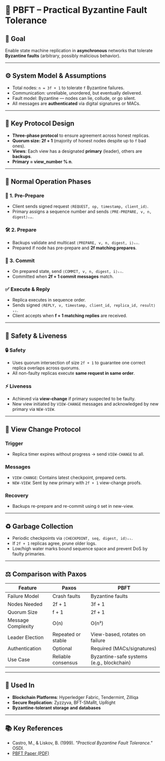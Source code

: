 # 🔐 PBFT – Practical Byzantine Fault Tolerance

## 🎯 Goal
Enable state machine replication in **asynchronous** networks that tolerate **Byzantine faults** (arbitrary, possibly malicious behavior).

---

## ⚙️ System Model & Assumptions
- Total nodes: `n = 3f + 1` to tolerate `f` Byzantine failures.
- Communication: unreliable, unordered, but eventually delivered.
- Fault model: Byzantine — nodes can lie, collude, or go silent.
- All messages are **authenticated** via digital signatures or MACs.

---

## 🧱 Key Protocol Design
- **Three-phase protocol** to ensure agreement across honest replicas.
- **Quorum size: 2f + 1** (majority of honest nodes despite up to `f` bad ones).
- **Views**: Each view has a designated **primary** (leader), others are **backups**.
- **Primary = view_number % n**.

---

## 🔄 Normal Operation Phases

### 🧾 1. Pre-Prepare
- Client sends signed request `⟨REQUEST, op, timestamp, client_id⟩`.
- Primary assigns a sequence number and sends `⟨PRE-PREPARE, v, n, digest⟩ₛₚ`.

### 🛠️ 2. Prepare
- Backups validate and multicast `⟨PREPARE, v, n, digest, i⟩ₛᵢ`.
- Prepared if node has pre-prepare and **2f matching prepares**.

### 🔐 3. Commit
- On prepared state, send `⟨COMMIT, v, n, digest, i⟩ₛᵢ`.
- Committed when **2f + 1 commit messages** match.

### ✅ Execute & Reply
- Replica executes in sequence order.
- Sends signed `⟨REPLY, v, timestamp, client_id, replica_id, result⟩ₛᵢ`.
- Client accepts when **f + 1 matching replies** are received.

---

## 🛑 Safety & Liveness

### 🔒 Safety
- Uses quorum intersection of size `2f + 1` to guarantee one correct replica overlaps across quorums.
- All non-faulty replicas execute **same request in same order**.

### ⚡ Liveness
- Achieved via **view-change** if primary suspected to be faulty.
- New view initiated by `VIEW-CHANGE` messages and acknowledged by new primary via `NEW-VIEW`.

---

## 🔁 View Change Protocol

### Trigger
- Replica timer expires without progress → send `VIEW-CHANGE` to all.

### Messages
- `VIEW-CHANGE`: Contains latest checkpoint, prepared certs.
- `NEW-VIEW`: Sent by new primary with `2f + 1` view-change proofs.

### Recovery
- Backups re-prepare and re-commit using `O` set in new-view.

---

## ♻️ Garbage Collection
- Periodic checkpoints via `⟨CHECKPOINT, seq, digest, id⟩ₛᵢ`.
- If `2f + 1` replicas agree, prune older logs.
- Low/high water marks bound sequence space and prevent DoS by faulty primaries.

---

## ⚖️ Comparison with Paxos

| Feature             | Paxos                     | PBFT                           |
|---------------------|---------------------------|--------------------------------|
| Failure Model       | Crash faults              | Byzantine faults               |
| Nodes Needed        | 2f + 1                    | 3f + 1                         |
| Quorum Size         | f + 1                     | 2f + 1                         |
| Message Complexity  | O(n)                      | O(n²)                          |
| Leader Election     | Repeated or stable        | View-based, rotates on failure |
| Authentication      | Optional                  | Required (MACs/signatures)     |
| Use Case            | Reliable consensus        | Byzantine-safe systems (e.g., blockchain) |

---

## 🧪 Used In
- **Blockchain Platforms**: Hyperledger Fabric, Tendermint, Zilliqa
- **Secure Replication**: Zyzzyva, BFT-SMaRt, UpRight
- **Byzantine-tolerant storage and databases**

---

## 📚 Key References
- Castro, M., & Liskov, B. (1999). _"Practical Byzantine Fault Tolerance."_ OSDI.
- [PBFT Paper (PDF)](https://pmg.csail.mit.edu/papers/osdi99.pdf)
